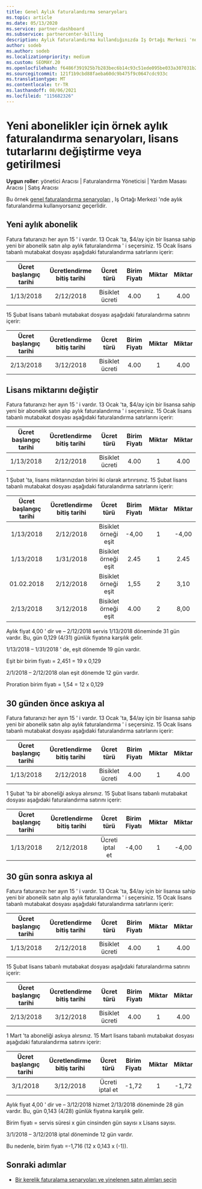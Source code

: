 ```yaml
---
title: Genel Aylık faturalandırma senaryoları
ms.topic: article
ms.date: 05/13/2020
ms.service: partner-dashboard
ms.subservice: partnercenter-billing
description: Aylık faturalandırma kullandığınızda Iş Ortağı Merkezi 'ndeki yaygın senaryolar-yeni abonelikler ekleme, lisans miktarını değiştirme ve abonelikleri askıya alma dahildir.
author: sodeb
ms.author: sodeb
ms.localizationpriority: medium
ms.custom: SEOMAY.20
ms.openlocfilehash: f6486f391925b7b283bec6b14c93c51ede095be033a307031b20bc604a2629e5
ms.sourcegitcommit: 121f1b9cbd88faeba60dc9b475f9c0647cdc933c
ms.translationtype: MT
ms.contentlocale: tr-TR
ms.lasthandoff: 08/06/2021
ms.locfileid: "115682326"
---
```

# <a name="sample-monthly-billing-scenarios-for-new-subscriptions-changing-license-amounts-or-suspensions"></a>Yeni abonelikler için örnek aylık faturalandırma senaryoları, lisans tutarlarını değiştirme veya getirilmesi

**Uygun roller**: yönetici Aracısı | Faturalandırma Yöneticisi | Yardım Masası Aracısı | Satış Aracısı

Bu örnek [genel faturalandırma senaryoları](common-billing-scenarios.md) , Iş Ortağı Merkezi 'nde aylık faturalandırma kullanıyorsanız geçerlidir.

## <a name="new-monthly-subscription"></a>Yeni aylık abonelik

Fatura faturanızı her ayın 15 ' i vardır. 13 Ocak 'ta, $4/ay için bir lisansa sahip yeni bir abonelik satın alıp aylık faturalandırma ' i seçersiniz. 15 Ocak lisans tabanlı mutabakat dosyası aşağıdaki faturalandırma satırlarını içerir:

|Ücret başlangıç tarihi |Ücretlendirme bitiş tarihi |Ücret türü |Birim Fiyatı |Miktar |Miktar |
|       :---:      |    :---:       | :---:      |:---:      |:---:    |:---:  |
|1/13/2018         |2/12/2018    |Bisiklet ücreti   |4.00       |1        |4.00 |

15 Şubat lisans tabanlı mutabakat dosyası aşağıdaki faturalandırma satırını içerir:

|Ücret başlangıç tarihi |Ücretlendirme bitiş tarihi |Ücret türü |Birim Fiyatı |Miktar |Miktar |
|       :---:      |    :---:       | :---:      |:---:      |:---:    |:---:  |
|2/13/2018         |3/12/2018    |Bisiklet ücreti   |4.00       |1        |4.00 |

## <a name="change-license-quantity"></a>Lisans miktarını değiştir

Fatura faturanızı her ayın 15 ' i vardır. 13 Ocak 'ta, $4/ay için bir lisansa sahip yeni bir abonelik satın alıp aylık faturalandırma ' i seçersiniz. 15 Ocak lisans tabanlı mutabakat dosyası aşağıdaki faturalandırma satırlarını içerir:

|Ücret başlangıç tarihi |Ücretlendirme bitiş tarihi |Ücret türü |Birim Fiyatı |Miktar |Miktar |
|       :---:      |    :---:       | :---:      |:---:      |:---:    |:---:  |
|1/13/2018         |2/12/2018    |Bisiklet ücreti   |4.00       |1        |4.00    |

1 Şubat 'ta, lisans miktarınızdan birini iki olarak artırırsınız. 15 Şubat lisans tabanlı mutabakat dosyası aşağıdaki faturalandırma satırlarını içerir:

|Ücret başlangıç tarihi |Ücretlendirme bitiş tarihi |Ücret türü |Birim Fiyatı |Miktar |Miktar |
|       :---:      |    :---:       | :---:      |:---:      |:---:    |:---:  |
| 1/13/2018        |2/12/2018    |Bisiklet örneği eşit   |-4,00       |1        |-4,00   |
|1/13/2018         |1/31/2018    | Bisiklet örneği eşit   |2.45       |1        |2.45    |
|01.02.2018         |2/12/2018    | Bisiklet örneği eşit   |1,55       |2        |3,10    |
|2/13/2018         |3/12/2018    | Bisiklet örneği eşit   |4.00       |2        |8,00    |

Aylık fiyat 4,00 ' dir ve – 2/12/2018 servis 1/13/2018 döneminde 31 gün vardır. Bu, gün 0,129 (4/31) günlük fiyatına karşılık gelir.

1/13/2018 – 1/31/2018 ' de, eşit dönemde 19 gün vardır.

Eşit bir birim fiyatı = 2,451 = 19 x 0,129

2/1/2018 – 2/12/2018 olan eşit dönemde 12 gün vardır.

Proration birim fiyatı = 1,54 = 12 x 0,129

## <a name="suspend-before-30-days"></a>30 günden önce askıya al

Fatura faturanızı her ayın 15 ' i vardır. 13 Ocak 'ta, $4/ay için bir lisansa sahip yeni bir abonelik satın alıp aylık faturalandırma ' i seçersiniz. 15 Ocak lisans tabanlı mutabakat dosyası aşağıdaki faturalandırma satırlarını içerir:

|Ücret başlangıç tarihi |Ücretlendirme bitiş tarihi |Ücret türü |Birim Fiyatı |Miktar |Miktar |
|       :---:      |    :---:       | :---:      |:---:      |:---:    |:---:  |
|1/13/2018         |2/12/2018    |Bisiklet ücreti   |4.00       |1        |4.00    |

1 Şubat 'ta bir aboneliği askıya alırsınız. 15 Şubat lisans tabanlı mutabakat dosyası aşağıdaki faturalandırma satırını içerir:

|Ücret başlangıç tarihi |Ücretlendirme bitiş tarihi |Ücret türü |Birim Fiyatı |Miktar |Miktar |
|       :---:      |    :---:       | :---:      |:---:      |:---:    |:---:  |
1/13/2018|2/12/2018|Ücreti iptal et|-4,00|1|-4,00

## <a name="suspend-after-30-days"></a>30 gün sonra askıya al

Fatura faturanızı her ayın 15 ' i vardır. 13 Ocak 'ta, $4/ay için bir lisansa sahip yeni bir abonelik satın alıp aylık faturalandırma ' i seçersiniz. 15 Ocak lisans tabanlı mutabakat dosyası aşağıdaki faturalandırma satırlarını içerir:

|Ücret başlangıç tarihi |Ücretlendirme bitiş tarihi |Ücret türü |Birim Fiyatı |Miktar |Miktar |
|       :---:      |    :---:       | :---:      |:---:      |:---:    |:---:  |
1/13/2018|2/12/2018|Bisiklet ücreti|4.00|1|4.00

15 Şubat lisans tabanlı mutabakat dosyası aşağıdaki faturalandırma satırını içerir:

|Ücret başlangıç tarihi |Ücretlendirme bitiş tarihi |Ücret türü |Birim Fiyatı |Miktar |Miktar |
|       :---:      |    :---:       | :---:      |:---:      |:---:    |:---:  |
2/13/2018|3/12/2018|Bisiklet ücreti|4.00|1|4.00

1 Mart 'ta aboneliği askıya alırsınız. 15 Mart lisans tabanlı mutabakat dosyası aşağıdaki faturalandırma satırını içerir:

|Ücret başlangıç tarihi |Ücretlendirme bitiş tarihi |Ücret türü |Birim Fiyatı |Miktar |Miktar |
|       :---:      |    :---:       | :---:      |:---:      |:---:    |:---:  |
3/1/2018|3/12/2018|Ücreti iptal et|-1,72|1|-1,72

Aylık fiyat 4,00 ' dir ve – 3/12/2018 hizmet 2/13/2018 döneminde 28 gün vardır. Bu, gün 0,143 (4/28) günlük fiyatına karşılık gelir.

Birim fiyatı = servis süresi x gün cinsinden gün sayısı x Lisans sayısı.

3/1/2018 – 3/12/2018 iptal döneminde 12 gün vardır.

Bu nedenle, birim fiyatı =-1,716 (12 x 0,143 x (-1)).

## <a name="next-steps"></a>Sonraki adımlar

- [Bir kerelik faturalama senaryoları ve yinelenen satın alımları seçin](common-billing-scenarios-onetime-recurring.md)